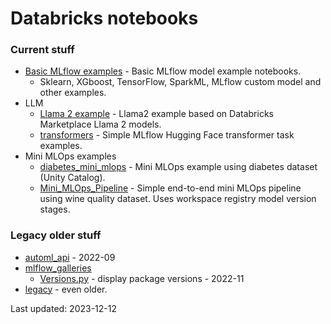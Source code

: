 # Databricks notebooks

### Current stuff
* [Basic MLflow examples](basic) - Basic MLflow model example notebooks.
  * Sklearn, XGboost, TensorFlow, SparkML, MLflow custom model and other examples.
* LLM
  * [Llama 2 example](llama2/README.md) - Llama2 example based on Databricks Marketplace Llama 2 models.
  * [transformers](transformers/README.md) - Simple MLflow Hugging Face transformer task examples.
* Mini MLOps examples
  * [diabetes_mini_mlops]($diabetes_mini_mlops) - Mini MLOps example using diabetes dataset (Unity Catalog).
  * [Mini_MLOps_Pipeline](Mini_MLOps_Pipeline) - Simple end-to-end mini MLOps pipeline using wine quality dataset. Uses workspace registry model version stages.

### Legacy older stuff
* [automl_api](automl_api) - 2022-09
* [mlflow_galleries](mlflow_galleries) 
  * [Versions.py](mlflow_galleries/Versions.py) - display package versions - 2022-11
* [legacy](legacy) - even older.

Last updated: 2023-12-12

